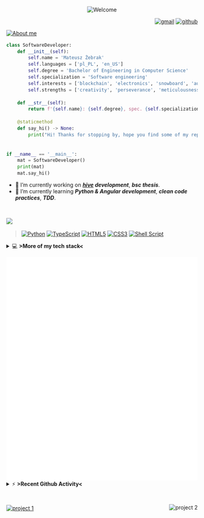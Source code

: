 <div align="center"><img align="center" src="welcome_60fps_100.gif" alt="Welcome"/></div>

<p align="right">
   <a href="mailto:git.mzebrak@gmail.com?subject=Hello%20Mat,%20from%20your%20GitHub%20page"><img src="https://img.shields.io/badge/gmail-%23D14836.svg?&style=for-the-badge&logo=gmail&logoColor=white" alt="gmail"/></a> 
   <a href="https://github.com/m-zebrak/m-zebrak/issues"><img src="https://img.shields.io/badge/github-%23000000.svg?&style=for-the-badge&logo=github&logoColor=white" alt="github"/></a>
</p>

<a href="https://github.com/m-zebrak" target="_blank"><img src="https://img.shields.io/badge/ABOUT%20ME:-%23000000.svg?style=for-the-badge" alt="About me"></a>

```python
class SoftwareDeveloper:
    def __init__(self):
        self.name = 'Mateusz Żebrak'
        self.languages = ['pl_PL', 'en_US']
        self.degree = 'Bachelor of Engineering in Computer Science'
        self.specialization = 'Software engineering'
        self.interests = ['blockchain', 'electronics', 'snowboard', 'automotive']
        self.strengths = ['creativity', 'perseverance', 'meticulousness']

    def __str__(self):
        return f'{self.name}: {self.degree}, spec. {self.specialization}, {self.languages}'

    @staticmethod
    def say_hi() -> None:
        print("Hi! Thanks for stopping by, hope you find some of my repos interesting.")


if __name__ == '__main__':
    mat = SoftwareDeveloper()
    print(mat)
    mat.say_hi()

```

- 🔭 I’m currently working on _**[hive](https://github.com/openhive-network) development**_, _**bsc thesis**_.
- 🌱 I’m currently learning _**Python & Angular development**_, _**clean code practices**_, _**TDD**_.

<br />

<a href="https://github.com/m-zebrak" target="_blank"><img src="https://img.shields.io/badge/PROGRAMMING%20LANGUAGES:-%23008080.svg?style=for-the-badge"></a>

> <p>
>  <a href="https://github.com/m-zebrak" target="_blank"><img alt="Python" height="22px" src="https://img.shields.io/badge/python-3670A0?style=for-the-badge&logo=python&logoColor=ffdd54"/></a>
>  <a href="https://github.com/m-zebrak" target="_blank"><img alt="TypeScript" height="22px" src="https://img.shields.io/badge/typescript-%23007ACC.svg?style=for-the-badge&logo=typescript&logoColor=white"/></a>
>  <a href="https://github.com/m-zebrak" target="_blank"><img alt="HTML5" height="22px" src="https://img.shields.io/badge/html5-%23E34F26.svg?style=for-the-badge&logo=html5&logoColor=white"/></a>
>  <a href="https://github.com/m-zebrak" target="_blank"><img alt="CSS3" height="22px" src="https://img.shields.io/badge/css3-%231572B6.svg?style=for-the-badge&logo=css3&logoColor=white"/></a>
>  <a href="https://github.com/m-zebrak" target="_blank"><img alt="Shell Script" height="22px" src="https://img.shields.io/badge/shell_script-%23121011.svg?style=for-the-badge&logo=gnu-bash&logoColor=white"/></a>
> </p>

<details>
  <summary>
   💻 <b>>More of my tech stack<</b>
  </summary>

<br />
  
<a href="https://github.com/m-zebrak" target="_blank"><img src="https://img.shields.io/badge/FRAMEWORKS:-%23008080.svg?style=for-the-badge"></a>

>  <p>
>    <a href="https://github.com/m-zebrak" target="_blank"><img alt="FastAPI" height="22px" src="https://img.shields.io/badge/FastAPI-005571?style=for-the-badge&logo=fastapi"></a>
>    <a href="https://github.com/m-zebrak" target="_blank"><img alt="pytest" height="22px" src="https://img.shields.io/badge/Pytest-0066FF?style=for-the-badge&logo=pytest"></a>
>    <a href="https://github.com/m-zebrak" target="_blank"><img alt="Plotly" height="22px" src="https://img.shields.io/badge/Plotly-%233F4F75.svg?style=for-the-badge&logo=plotly&logoColor=white"></a>
>    <a href="https://github.com/m-zebrak" target="_blank"><img alt="Angular" height="22px" src="https://img.shields.io/badge/angular-%23DD0031.svg?style=for-the-badge&logo=angular&logoColor=white"></a>
>  </p>

<a href="https://github.com/m-zebrak" target="_blank"><img src="https://img.shields.io/badge/DATABASES:-%23008080.svg?style=for-the-badge"></a>

>  <p>
>    <a href="https://github.com/m-zebrak" target="_blank"><img alt="Postgres" height="22px" src="https://img.shields.io/badge/postgres-%23316192.svg?style=for-the-badge&logo=postgresql&logoColor=white"/></a>
>    <a href="https://github.com/m-zebrak" target="_blank"><img alt="MicrosoftSQLServer" height="22px" src="https://img.shields.io/badge/Microsoft%20SQL%20Sever-CC2927?style=for-the-badge&logo=microsoft%20sql%20server&logoColor=white"/></a>
>    <a href="https://github.com/m-zebrak" target="_blank"><img alt="MySQL" height="22px" src="https://img.shields.io/badge/mysql-%2300f.svg?style=for-the-badge&logo=mysql&logoColor=white"/></a>
>    <a href="https://github.com/m-zebrak" target="_blank"><img alt="Oracle" height="22px" src="https://img.shields.io/badge/Oracle-F80000?style=for-the-badge&logo=oracle&logoColor=white"/></a>
>    <a href="https://github.com/m-zebrak" target="_blank"><img alt="SQLite" height="22px" src="https://img.shields.io/badge/sqlite-%2307405e.svg?style=for-the-badge&logo=sqlite&logoColor=white"/></a>
>  </p>

<a href="https://github.com/m-zebrak" target="_blank"><img src="https://img.shields.io/badge/IDES:-%23008080.svg?style=for-the-badge" alt="IDES:"></a>

>  <p>
>    <a href="https://github.com/m-zebrak" target="_blank"><img alt="PyCharm" height="22px" src="https://img.shields.io/badge/pycharm-143?style=for-the-badge&logo=pycharm&logoColor=black&color=black&labelColor=green"/></a>
>    <a href="https://github.com/m-zebrak" target="_blank"><img alt="IntelliJ IDEA" height="22px" src="https://img.shields.io/badge/IntelliJ%20IDEA-000000.svg?style=for-the-badge&logo=intellij-idea&logoColor=white"/></a>
>    <a href="https://github.com/m-zebrak" target="_blank"><img alt="Jupyter Notebook" height="22px" src="https://img.shields.io/badge/jupyter-%23FA0F00.svg?style=for-the-badge&logo=jupyter&logoColor=white"/></a>
>    <a href="https://github.com/m-zebrak" target="_blank"><img alt="Visual Studio Code" height="22px" src="https://img.shields.io/badge/Visual%20Studio%20Code-0078d7.svg?style=for-the-badge&logo=visual-studio-code&logoColor=white"/></a>
>  </p> 

<a href="https://github.com/m-zebrak" target="_blank"><img src="https://img.shields.io/badge/FAMILIAR%20WITH:-%23008080.svg?style=for-the-badge"></a>

>  <a href="https://github.com/m-zebrak" target="_blank"><img alt="Java" height="22px" src="https://img.shields.io/badge/java-%23ED8B00.svg?style=for-the-badge&logo=java&logoColor=white"/></a>
>  <a href="https://github.com/m-zebrak" target="_blank"><img alt="C#" height="22px" src="https://img.shields.io/badge/c%23-%23239120.svg?style=for-the-badge&logo=c-sharp&logoColor=white"/></a>

<a href="https://github.com/m-zebrak" target="_blank"><img src="https://img.shields.io/badge/OTHER:-%23008080.svg?style=for-the-badge" alt="OTHER:"></a>

>  <p>
>    <a href="https://github.com/m-zebrak" target="_blank"><img alt="Git" height="22px" src="https://img.shields.io/badge/git-%23F05033.svg?style=for-the-badge&logo=git&logoColor=white"/></a>
>    <a href="https://github.com/m-zebrak" target="_blank"><img alt="GitLab" height="22px" src="https://img.shields.io/badge/gitlab-%23181717.svg?style=for-the-badge&logo=gitlab&logoColor=white"/></a>
>    <a href="https://github.com/m-zebrak" target="_blank"><img alt="GitLab CI" height="22px" src="https://img.shields.io/badge/gitlab%20ci-%23181717.svg?style=for-the-badge&logo=gitlab&logoColor=white"/></a>
>    <a href="https://github.com/m-zebrak" target="_blank"><img alt="Linux" height="22px" src="https://img.shields.io/badge/Linux-FCC624?style=for-the-badge&logo=linux&logoColor=black"/></a>
>    <a href="https://github.com/m-zebrak" target="_blank"><img alt="Docker" height="22px" src="https://img.shields.io/badge/docker-%230db7ed.svg?style=for-the-badge&logo=docker&logoColor=white"/></a>
>    <a href="https://github.com/m-zebrak" target="_blank"><img alt="VIM" height="22px" src="https://img.shields.io/badge/VIM-%2311AB00.svg?style=for-the-badge&logo=vim&logoColor=white"/></a>
>    <a href="https://github.com/m-zebrak" target="_blank"><img alt="Jira" height="22px" src="https://img.shields.io/badge/jira-%230A0FFF.svg?style=for-the-badge&logo=jira&logoColor=white"/></a>
>    <a href="https://github.com/m-zebrak" target="_blank"><img alt="Postman" height="22px" src="https://img.shields.io/badge/Postman-FF6C37?style=for-the-badge&logo=postman&logoColor=white"/></a>
>    <a href="https://github.com/m-zebrak" target="_blank"><img alt="Arduino" height="22px" src="https://img.shields.io/badge/-Arduino-00979D?style=for-the-badge&logo=Arduino&logoColor=white"/></a>

>  </p> 
</details>

<p>
  <a href="https://github.com/m-zebrak/m-zebrak">
    <img align="center" src="https://raw.githubusercontent.com/m-zebrak/github-stats-transparent/output/generated/overview.svg" alt="m-zebrak github stats" /> 
    <img align="right" src="https://raw.githubusercontent.com/m-zebrak/github-stats-transparent/output/generated/languages.svg" alt="languages"/>
  </a> 
</p>

<details>
  <summary>
    ⚡ <b>>Recent Github Activity<</b>
  </summary>

   <!--START_SECTION:activity-->

1. 🗣 Commented on [#524](https://github.com/tiangolo/typer/issues/524) in [tiangolo/typer](https://github.com/tiangolo/typer)
2. 🗣 Commented on [#551](https://github.com/tiangolo/typer/issues/551) in [tiangolo/typer](https://github.com/tiangolo/typer)

   <!--END_SECTION:activity-->

</details>

#

<p>
   <a href="https://github.com/mzebrak/steam-deals-backend">
     <img align="center" src="https://github-readme-stats.vercel.app/api/pin?username=mzebrak&repo=steam-deals-backend&title_color=4894e0&text_color=878787&bg_color=00000000&border_color=8B8B8B22" alt="project 1"/>
   </a>
   <a href="https://github.com/mzebrak/pygame-conways-game-of-life">
     <img align="right" src="https://github-readme-stats.vercel.app/api/pin/?username=mzebrak&repo=pygame-conways-game-of-life&title_color=4894e0&text_color=878787&bg_color=00000000&border_color=8B8B8B22" alt="project 2"/>
   </a>
   <!--<a href="https://github.com/m-zebrak/gminer-mining-statistics-monitor">
     <img align="right" src="https://github-readme-stats.vercel.app/api/pin?username=mzebrak&repo=gminer-mining-statistics-monitor&title_color=4894e0&text_color=878787&bg_color=00000000&border_color=8B8B8B22" alt="project 2"/>
   </a> -->
</p>


